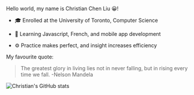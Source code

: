 Hello world, my name is Christian Chen Liu 😀!


  * 🎓 Enrolled at the University of Toronto, Computer Science

  * 📖 Learning Javascript, French, and mobile app development

  * ⚙️ Practice makes perfect, and insight increases efficiency



My favourite quote:

  > The greatest glory in living lies not in never falling, but in rising every time we fall. -Nelson Mandela

![Christian's GitHub stats](https://github-readme-stats.vercel.app/api?username=ChristianChenLiu)

<!---
ChristianChenLiu/ChristianChenLiu is a ✨ special ✨ repository because its `README.md` (this file) appears on your GitHub profile.
You can click the Preview link to take a look at your changes.
--->
